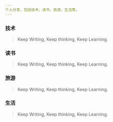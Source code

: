 ```yaml
---
个人分享，包括技术，读书，旅游，生活等。
---
```


### 技术
> Keep Writing, Keep thinking, Keep Learning.

### 读书
> Keep Writing, Keep thinking, Keep Learning.

### 旅游
> Keep Writing, Keep thinking, Keep Learning.

### 生活
> Keep Writing, Keep thinking, Keep Learning.
